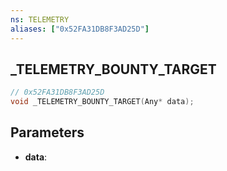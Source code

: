 ```yaml
---
ns: TELEMETRY
aliases: ["0x52FA31DB8F3AD25D"]
---
```

## _TELEMETRY_BOUNTY_TARGET

```c
// 0x52FA31DB8F3AD25D
void _TELEMETRY_BOUNTY_TARGET(Any* data);
```

## Parameters
* **data**:
